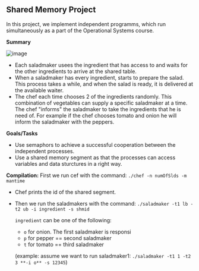 ## Shared Memory Project

In this project, we implement independent programms, which run simultaneously as a part of the Operational Systems course.

**Summary**

![image](https://user-images.githubusercontent.com/61420354/199811994-98800ae4-4db8-40b0-aa40-0f5b413288ef.png)

- Each saladmaker usees the ingredient that has access to and waits for the other ingredients to arrive at the shared table.
-  When a saladmaker has every ingredient, starts to prepare the salad. This process takes a while, and when the salad is ready, it is delivered at the available waiter. 
-  The chef each time chooses 2 of the ingredients randomly. This combination of vegetables can supply a specific saladmaker at a time. The chef "informs" the saladmaker to take the ingredients that he is need of. For example if the chef chooses tomato and onion he will inform the saladmaker with the peppers.

**Goals/Tasks**
- Use semaphors to achieve a successful cooperation between the independent processes.
- Use a shared memory segment as that the processes can access variables and data sturctures in a right way.

**Compilation:** First we run cef with the command: `./chef -n numOfSlds -m mantime`
- Chef prints the id of the shared segment.  
- Then we run the saladmakers with the command: `./saladmaker -t1 lb -t2 ub -i ingredient -s shmid`  

  `ingredient` can be one of the following:
  - `o` for onion. The first saladmaker is responsi
  - `p` for pepper == second saladmaker   
  - `t` for tomato == third saladmaker

  (example: assume we want to run saladmaker1: `./saladmaker -t1 1 -t2 3 **-i o** -s 12345`)
